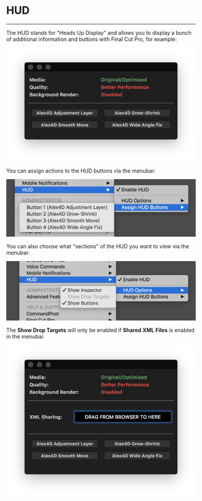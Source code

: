 # HUD
---

The HUD stands for "Heads Up Display" and allows you to display a bunch of additional information and buttons with Final Cut Pro, for example:

![HUD](../../images/hud.png)

You can assign actions to the HUD buttons via the menubar:

![HUD Buttons](../../images/hud-buttons.png)

You can also choose what "sections" of the HUD you want to view via the menubar:

![HUD Sections](../../images/hud-sections.png)

The **Show Drop Targets** will only be enabled if **Shared XML Files** is enabled in the menubar.

![HUD XML](../../images/hud-xml.png)